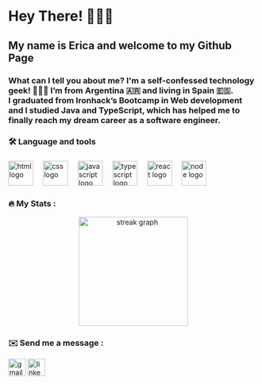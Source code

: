 


<h1> Hey There! 🙋🏻‍♀️ </h1>
<h2> My name is Erica and welcome to my Github Page </h2>

<h3> What can I tell you about me? I'm a self-confessed technology geek! 👩🏻‍💻  I’m from Argentina 🇦🇷 and living in Spain 🇪🇸. <br> I graduated from Ironhack’s Bootcamp in Web development and I studied Java and TypeScript, which has helped me to finally reach my dream career as a software engineer.</h3>

###

<h3 align="left">🛠 Language and tools</h3>

###

<div align="left">
  <img src="https://cdn.jsdelivr.net/gh/devicons/devicon@latest/icons/html5/html5-original.svg" height="50" alt="html logo"  />
  <img width="12" />
  <img src="https://cdn.jsdelivr.net/gh/devicons/devicon@latest/icons/css3/css3-original.svg" height="50" alt="css logo"  />
  <img width="12" />
  <img src="https://cdn.jsdelivr.net/gh/devicons/devicon/icons/javascript/javascript-original.svg" height="50" alt="javascript logo"  />
  <img width="12" />
  <img src="https://cdn.jsdelivr.net/gh/devicons/devicon/icons/typescript/typescript-original.svg" height="50" alt="typescript logo"  />
  <img width="12" />
  <img src="https://cdn.jsdelivr.net/gh/devicons/devicon/icons/react/react-original.svg" height="50" alt="react logo"  />
  <img width="12" />
  <img src="https://cdn.jsdelivr.net/gh/devicons/devicon@latest/icons/nodejs/nodejs-original-wordmark.svg" height="50" alt="node logo"  />
  <img width="12" />

</div>



<h3 align="left">🔥   My Stats :</h3>

<div align="center">
  <img src="https://streak-stats.demolab.com?user=Ericazach&theme=tokyonight&border_radius=5.5&date_format=M%20j%5B%2C%20Y%5D" height="220" alt="streak graph"  />
</div>

<h3 align="left"> ✉️  Send me a message :</h3>

<div align="left">
  <a href="https://mail.google.com/mail/?view=cm&fs=1&to=ericazach@gmail.com&su=SUBJECT&body=BODY "><img src="https://img.shields.io/static/v1?message=Gmail&logo=gmail&label=&color=D14836&logoColor=white&labelColor=&style=for-the-badge" height="35" alt="gmail logo" /></a>
  <a href="https://www.linkedin.com/in/erica-sanchez-11725426"><img src="https://img.shields.io/static/v1?message=LinkedIn&logo=linkedin&label=&color=0077B5&logoColor=white&labelColor=&style=for-the-badge" height="35" alt="linkedin logo"  /></a>
  
</div>


<!--
**Ericazach/ericazach** is a ✨ _special_ ✨ repository because its `README.md` (this file) appears on your GitHub profile.

Here are some ideas to get you started:

- 🔭 I’m currently working on ...
- 🌱 I’m currently learning ...
- 👯 I’m looking to collaborate on ...
- 🤔 I’m looking for help with ...
- 💬 Ask me about ...
- 📫 How to reach me: ...
- 😄 Pronouns: ...
- ⚡ Fun fact: ...
-->
